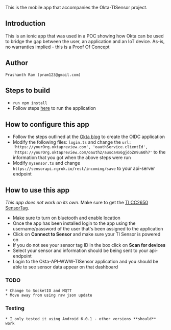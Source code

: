 This is the mobile app that accompanies the Okta-TISensor project. 

## Introduction
This is an ionic app that was used in a POC showing how Okta can be used to bridge the gap between the user, an application and an IoT device.
As-is, no warranties implied - this is a Proof Of Concept

## Author
    Prashanth Ram (pram123@gmail.com)
    
## Steps to build
  * `run npm install`
  * Follow steps [here](https://ionicframework.com/docs/cli/cordova/run/) to run the application
    
## How to configure this app
* Follow the steps outlined at the [Okta blog](https://developer.okta.com/blog/2017/08/22/build-an-ionic-app-with-user-authentication#create-an-openid-connect-app-in-okta) to create the OIDC application
* Modify the following files: ``login.ts`` and change the
 `url: 'https://yourOrg.oktapreview.com',
 'oauthService.clientId', 
'https://yourOrg.oktapreview.com/oauth2/ausca4x6gjdoZn9u60h7'`
to the information that you got when the above steps were run  
* Modify ``mysensor.ts`` and change `https://sensorapi.ngrok.io/rest/incoming/save` to your api-server endpoint
  
## How to use this app

*This app does not work on its own*. 
Make sure to get the [TI CC2650 SensorTag](http://www.ti.com/tool/TIDC-CC2650STK-SENSORTAG).

* Make sure to turn on bluetooth and enable location
* Once the app has been installed login to the app using the username/password of the user that's been assigned to the application
* Click on **Connect to Sensor** and make sure your TI Sensor is powered on
* If you do not see your sensor tag ID in the box click on **Scan for devices**
* Select your sensor and information should be being sent to your api-endpoint
* Login to the Okta-API-WWW-TISensor application and you should be able to see sensor data appear on that dashboard

### TODO 
    * Change to SocketIO and MQTT
    * Move away from using raw json update
    
### Testing
    * I only tested it using Android 6.0.1 - other versions **should** work
    